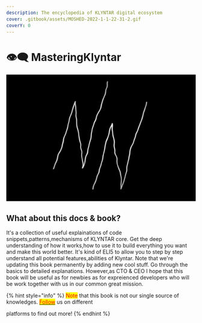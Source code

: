 ```yaml
---
description: The encyclopedia of KLYNTAR digital ecosystem
cover: .gitbook/assets/MOSHED-2022-1-1-22-31-2.gif
coverY: 0
---
```


# 👁🗨 MasteringKlyntar

![](.gitbook/assets/MOSHED-2022-1-1-22-31-2.gif)

## What about this docs & book?

It's a collection of useful explainations of code snippets,patterns,mechanisms of KLYNTAR core. Get the deep understanding of how it works,how to use it to build everything you want and make this world better. It's kind of ELI5 to allow you to step by step understand all potential features,abilities of Klyntar. Note that we're updating this book permanently by adding new cool stuff. Go through the basics to detailed explanations. However,as CTO & CEO I hope that this book will be useful as for newbies as for expreienced developers who will be work together with us in our common great mission.

{% hint style="info" %}
<mark style="color:red;">Note</mark> that this book is not our single source of knowledges. [<mark style="color:red;">Follow</mark>](beginning/social-media.md) us on different

platforms to find out more!
{% endhint %}
